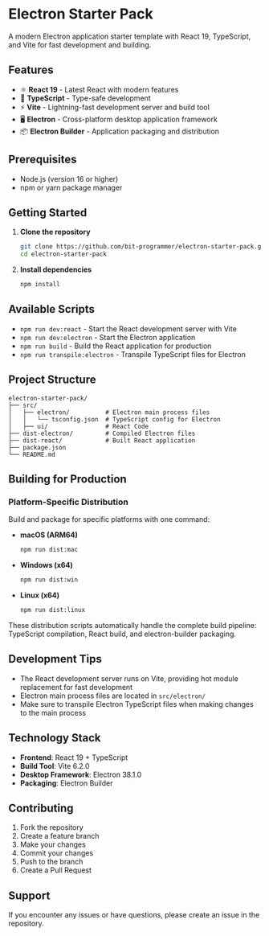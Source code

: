 # Electron Starter Pack

A modern Electron application starter template with React 19, TypeScript, and Vite for fast development and building.

## Features

- ⚛️ **React 19** - Latest React with modern features
- 🔷 **TypeScript** - Type-safe development
- ⚡ **Vite** - Lightning-fast development server and build tool
- 🖥️ **Electron** - Cross-platform desktop application framework
- 📦 **Electron Builder** - Application packaging and distribution

## Prerequisites

- Node.js (version 16 or higher)
- npm or yarn package manager

## Getting Started

1. **Clone the repository**
   ```bash
   git clone https://github.com/bit-programmer/electron-starter-pack.git
   cd electron-starter-pack
   ```

2. **Install dependencies**
   ```bash
   npm install
   ```

## Available Scripts

- `npm run dev:react` - Start the React development server with Vite
- `npm run dev:electron` - Start the Electron application
- `npm run build` - Build the React application for production
- `npm run transpile:electron` - Transpile TypeScript files for Electron

## Project Structure

```
electron-starter-pack/
├── src/
│   ├── electron/          # Electron main process files
│   │   └── tsconfig.json  # TypeScript config for Electron
│   ├── ui/                # React Code
├── dist-electron/         # Compiled Electron files
├── dist-react/            # Built React application
├── package.json
└── README.md
```

## Building for Production

### Platform-Specific Distribution

Build and package for specific platforms with one command:

- **macOS (ARM64)**
  ```bash
  npm run dist:mac
  ```

- **Windows (x64)**
  ```bash
  npm run dist:win
  ```

- **Linux (x64)**
  ```bash
  npm run dist:linux
  ```

These distribution scripts automatically handle the complete build pipeline: TypeScript compilation, React build, and electron-builder packaging.

## Development Tips

- The React development server runs on Vite, providing hot module replacement for fast development
- Electron main process files are located in `src/electron/`
- Make sure to transpile Electron TypeScript files when making changes to the main process

## Technology Stack

- **Frontend**: React 19 + TypeScript
- **Build Tool**: Vite 6.2.0
- **Desktop Framework**: Electron 38.1.0
- **Packaging**: Electron Builder

## Contributing

1. Fork the repository
2. Create a feature branch
3. Make your changes
4. Commit your changes
5. Push to the branch
6. Create a Pull Request

## Support

If you encounter any issues or have questions, please create an issue in the repository.